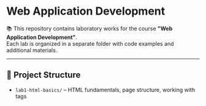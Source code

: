 # Web Application Development

📚 This repository contains laboratory works for the course **"Web Application Development"**.  
Each lab is organized in a separate folder with code examples and additional materials.

---

## 📂 Project Structure
- `lab1-html-basics/` – HTML fundamentals, page structure, working with tags  

